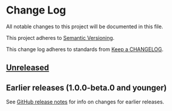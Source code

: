 # Change Log

All notable changes to this project will be documented in this file.

This project adheres to [Semantic Versioning](https://semver.org).

This change log adheres to standards from [Keep a CHANGELOG](https://keepachangelog.com).

## [Unreleased]

## Earlier releases (1.0.0-beta.0 and younger)
See [GitHub release notes](https://github.com/codistica/codistica-js/releases?after=@codistica/scriptfiber@v1.0.0)
for info on changes for earlier releases.

[Unreleased]: https://github.com/codistica/codistica-js/compare/@codistica/scriptfiber@v1.0.0-beta.0...HEAD
